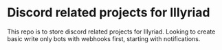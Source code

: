 # Discord related projects for Illyriad

This repo is to store discord related projects for Illyriad. Looking to create basic write only bots with webhooks first, starting with notifications.

